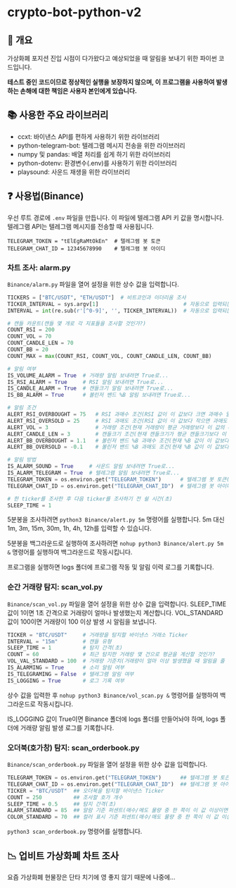 # crypto-bot-python-v2

## 🧐 개요

가상화폐 포지션 진입 시점이 다가왔다고 예상되었을 때 알림을 보내기 위한 파이썬 코드입니다.

**테스트 중인 코드이므로 정상적인 실행을 보장하지 않으며, 이 프로그램을 사용하여 발생하는 손해에 대한 책임은 사용자 본인에게 있습니다.**


## 📚 사용한 주요 라이브러리
* ccxt: 바이낸스 API를 편하게 사용하기 위한 라이브러리
* python-telegram-bot: 텔레그램 메시지 전송을 위한 라이브러리
* numpy 및 pandas: 배열 처리를 쉽게 하기 위한 라이브러리
* python-dotenv: 환경변수(.env)를 사용하기 위한 라이브러리
* playsound: 사운드 재생을 위한 라이브러리


## ❓ 사용법(Binance)

우선 루트 경로에 `.env` 파일을 만듭니다. 이 파일에 텔레그램 API 키 값을 명시합니다. 텔레그램 API는 텔레그램 메시지를 전송할 때 사용됩니다.

```
TELEGRAM_TOKEN = "tElEgRaMtOkEn"  # 텔레그렘 봇 토큰
TELEGRAM_CHAT_ID = 12345678990    # 텔레그램 봇 아이디
```

### 차트 조사: alarm.py

`Binance/alarm.py` 파일을 열어 설정을 위한 상수 값을 입력합니다.

```python
TICKERS = ["BTC/USDT", "ETH/USDT"]  # 비트코인과 이더리움 조사
TICKER_INTERVAL = sys.argv[1]                           # 자동으로 입력되는 값
INTERVAL = int(re.sub(r'[^0-9]', '', TICKER_INTERVAL))  # 자동으로 입력되는 값

# 캔들 카운트(캔들 몇 개로 각 지표들을 조사할 것인가?)
COUNT_RSI = 200
COUNT_VOL = 70
COUNT_CANDLE_LEN = 70
COUNT_BB = 20
COUNT_MAX = max(COUNT_RSI, COUNT_VOL, COUNT_CANDLE_LEN, COUNT_BB)

# 알림 여부
IS_VOLUME_ALARM = True  # 거래량 알림 보내려면 True로...
IS_RSI_ALARM = True     # RSI 알림 보내려면 True로...
IS_CANDLE_ALARM = True  # 캔들크기 알림 보내려면 True로...
IS_BB_ALARM = True      # 볼린저 밴드 %B 알림 보내려면 True로...

# 알림 조건
ALERT_RSI_OVERBOUGHT = 75   # RSI 과매수 조건(RSI 값이 이 값보다 크면 과매수 알림)
ALERT_RSI_OVERSOLD = 25     # RSI 과매도 조건(RSI 값이 이 값보다 작으면 과매도 알림)
ALERT_VOL = 3               # 거래량 조건(현재 거래량이 평균 거래량보다 이 값의 배만큼 터졌을 때 알림)
ALERT_CANDLE_LEN = 3        # 캔들크기 조건(현재 캔들크기가 평균 캔들크기보다 이 값의 배만큼 터졌을 때 알림)
ALERT_BB_OVERBOUGHT = 1.1   # 볼린저 밴드 %B 과매수 조건(현재 %B 값이 이 값보다 크면 과매수 알림)
ALERT_BB_OVERSOLD = -0.1    # 볼린저 밴드 %B 과매도 조건(현재 %B 값이 이 값보다 작으면 과매도 알림)

# 알림 방법
IS_ALARM_SOUND = True     # 사운드 알림 보내려면 True로...
IS_ALARM_TELEGRAM = True  # 텔레그램 알림 보내려면 True로...
TELEGRAM_TOKEN = os.environ.get("TELEGRAM_TOKEN")      # 텔레그렘 봇 토큰(자동으로 입력되는 값)
TELEGRAM_CHAT_ID = os.environ.get("TELEGRAM_CHAT_ID")  # 텔레그램 봇 아이디(자동으로 입력되는 값)

# 한 ticker를 조사한 후 다음 ticker를 조사하기 전 쉴 시간(초)
SLEEP_TIME = 1
```

5분봉을 조사하려면 `python3 Binance/alert.py 5m` 명령어를 실행합니다. 5m 대신 1m, 3m, 15m, 30m, 1h, 4h, 12h를 입력할 수 있습니다.

5분봉을 백그라운드로 실행하여 조사하려면 `nohup python3 Binance/alert.py 5m &` 명령어를 실행하여 백그라운드로 작동시킵니다.

프로그램을 실행하면 logs 폴더에 프로그램 작동 및 알림 이력 로그를 기록합니다.


### 순간 거래량 탐지: scan_vol.py

`Binance/scan_vol.py` 파일을 열어 설정을 위한 상수 값을 입력합니다. SLEEP_TIME 값이 1이면 1초 간격으로 거래량이 얼마나 발생했는지 계산합니다. VOL_STANDARD 값이 100이면 거래량이 100 이상 발생 시 알림을 보냅니다.

```python
TICKER = "BTC/USDT"     # 거래량을 탐지할 바이낸스 거래소 Ticker
INTERVAL = "15m"        # 캔들 유형
SLEEP_TIME = 1          # 탐지 간격(초)
COUNT = 60              # 최근 탐지한 거래랑 몇 건으로 평균을 계산할 것인가?
VOL_VAL_STANDARD = 100  # 거래량 기준치(거래량이 얼마 이상 발생했을 때 알림을 줄 것인가?)
IS_ALARMING = True      # 소리 알림 여부
IS_TELEGRAMING = False  # 텔레그램 알림 여부
IS_LOGGING = True       # 로그 기록 여부
```

상수 값을 입력한 후 `nohup python3 Binance/vol_scan.py &` 명령어를 실행하여 백그라운드로 작동시킵니다.

IS_LOGGING 값이 True이면 Binance 폴더에 logs 폴더를 만들어놔야 하며, logs 폴더에 거래량 알림 발생 로그를 기록합니다.

### 오더북(호가창) 탐지: scan_orderbook.py

`Binance/scan_orderbook.py` 파일을 열어 설정을 위한 상수 값을 입력합니다.

```python
TELEGRAM_TOKEN = os.environ.get("TELEGRAM_TOKEN")      ## 텔레그렘 봇 토큰
TELEGRAM_CHAT_ID = os.environ.get("TELEGRAM_CHAT_ID")  ## 텔레그램 봇 아이디
TICKER = "BTC/USDT"  ## 오더북을 탐지할 바이낸스 Ticker
COUNT = 250          ## 조사할 호가 개수
SLEEP_TIME = 0.5     ## 탐지 간격(초)
ALARM_STANDARD = 85  ## 알람 기준 퍼센트(매수/메도 물량 중 한 쪽이 이 값 이상이면 알림)
COLOR_STANDARD = 70  ## 컬러 표시 기준 퍼센트(매수/매도 물량 중 한 쪽이 이 값 이상이면 콘솔 창에 컬러 표시)
```

`python3 scan_orderbook.py` 명령어를 실행합니다.


## 📉 업비트 가상화폐 차트 조사

요즘 가상화폐 현물장은 단타 치기에 영 좋지 않기 때문에 나중에...